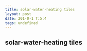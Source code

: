 ```yaml
---
title: solar-water-heating tiles
layout: post
date: 201-0-1 T:5:4
tags: undefined
---
```

## solar-water-heating tiles

